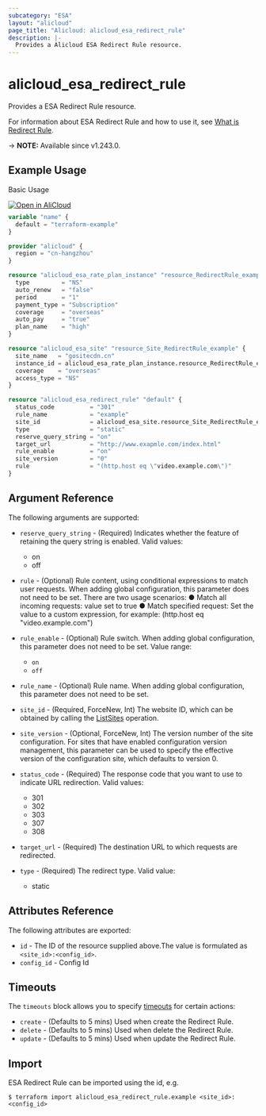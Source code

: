 ```yaml
---
subcategory: "ESA"
layout: "alicloud"
page_title: "Alicloud: alicloud_esa_redirect_rule"
description: |-
  Provides a Alicloud ESA Redirect Rule resource.
---
```


# alicloud_esa_redirect_rule

Provides a ESA Redirect Rule resource.



For information about ESA Redirect Rule and how to use it, see [What is Redirect Rule](https://www.alibabacloud.com/help/en/edge-security-acceleration/esa/api-esa-2024-09-10-createredirectrule).

-> **NOTE:** Available since v1.243.0.

## Example Usage

Basic Usage

<div style="display: block;margin-bottom: 40px;"><div class="oics-button" style="float: right;position: absolute;margin-bottom: 10px;">
  <a href="https://api.aliyun.com/terraform?resource=alicloud_esa_redirect_rule&exampleId=c9456582-adcc-430d-667d-39ff87ec6940ece1773d&activeTab=example&spm=docs.r.esa_redirect_rule.0.c9456582ad&intl_lang=EN_US" target="_blank">
    <img alt="Open in AliCloud" src="https://img.alicdn.com/imgextra/i1/O1CN01hjjqXv1uYUlY56FyX_!!6000000006049-55-tps-254-36.svg" style="max-height: 44px; max-width: 100%;">
  </a>
</div></div>

```terraform
variable "name" {
  default = "terraform-example"
}

provider "alicloud" {
  region = "cn-hangzhou"
}

resource "alicloud_esa_rate_plan_instance" "resource_RedirectRule_example" {
  type         = "NS"
  auto_renew   = "false"
  period       = "1"
  payment_type = "Subscription"
  coverage     = "overseas"
  auto_pay     = "true"
  plan_name    = "high"
}

resource "alicloud_esa_site" "resource_Site_RedirectRule_example" {
  site_name   = "gositecdn.cn"
  instance_id = alicloud_esa_rate_plan_instance.resource_RedirectRule_example.id
  coverage    = "overseas"
  access_type = "NS"
}

resource "alicloud_esa_redirect_rule" "default" {
  status_code          = "301"
  rule_name            = "example"
  site_id              = alicloud_esa_site.resource_Site_RedirectRule_example.id
  type                 = "static"
  reserve_query_string = "on"
  target_url           = "http://www.exapmle.com/index.html"
  rule_enable          = "on"
  site_version         = "0"
  rule                 = "(http.host eq \"video.example.com\")"
}
```

## Argument Reference

The following arguments are supported:
* `reserve_query_string` - (Required) Indicates whether the feature of retaining the query string is enabled. Valid values:

  - on
  - off
* `rule` - (Optional) Rule content, using conditional expressions to match user requests. When adding global configuration, this parameter does not need to be set. There are two usage scenarios:
● Match all incoming requests: value set to true
● Match specified request: Set the value to a custom expression, for example: (http.host eq \"video.example.com\")
* `rule_enable` - (Optional) Rule switch. When adding global configuration, this parameter does not need to be set. Value range:

  - `on`
  - `off`
* `rule_name` - (Optional) Rule name. When adding global configuration, this parameter does not need to be set.
* `site_id` - (Required, ForceNew, Int) The website ID, which can be obtained by calling the [ListSites](https://www.alibabacloud.com/help/en/doc-detail/2850189.html) operation.
* `site_version` - (Optional, ForceNew, Int) The version number of the site configuration. For sites that have enabled configuration version management, this parameter can be used to specify the effective version of the configuration site, which defaults to version 0.
* `status_code` - (Required) The response code that you want to use to indicate URL redirection. Valid values:

  - 301
  - 302
  - 303
  - 307
  - 308
* `target_url` - (Required) The destination URL to which requests are redirected.
* `type` - (Required) The redirect type. Valid value:

  - static

## Attributes Reference

The following attributes are exported:
* `id` - The ID of the resource supplied above.The value is formulated as `<site_id>:<config_id>`.
* `config_id` - Config Id

## Timeouts

The `timeouts` block allows you to specify [timeouts](https://developer.hashicorp.com/terraform/language/resources/syntax#operation-timeouts) for certain actions:
* `create` - (Defaults to 5 mins) Used when create the Redirect Rule.
* `delete` - (Defaults to 5 mins) Used when delete the Redirect Rule.
* `update` - (Defaults to 5 mins) Used when update the Redirect Rule.

## Import

ESA Redirect Rule can be imported using the id, e.g.

```shell
$ terraform import alicloud_esa_redirect_rule.example <site_id>:<config_id>
```